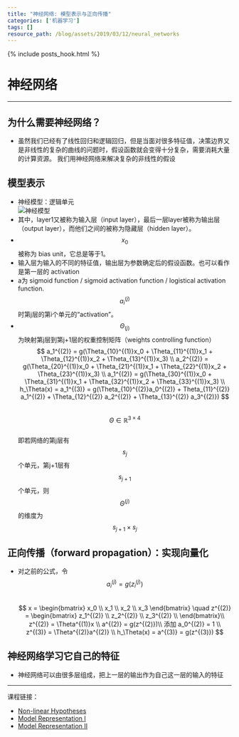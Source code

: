 ```yaml
---
title: "神经网络: 模型表示与正向传播"
categories: ['机器学习']
tags: []
resource_path: /blog/assets/2019/03/12/neural_networks
---
```


{% include posts_hook.html %}

神经网络
===

---

为什么需要神经网络？
---

* 虽然我们已经有了线性回归和逻辑回归，但是当面对很多特征值，决策边界又是非线性的复杂的曲线的问题时，假设函数就会变得十分复杂，需要消耗大量的计算资源。
我们用神经网络来解决复杂的非线性的假设

模型表示
---

* 神经模型：逻辑单元  
  ![神经模型]({{page.resource_path}}/neural_model.png )  
* 其中，layer1又被称为输入层（input layer），最后一层layer被称为输出层（output layer），而他们之间的被称为隐藏层（hidden layer）。 
* $$ x_0 $$ 被称为 bias unit，它总是等于1。  
* 输入层为输入的不同的特征值，输出层为参数确定后的假设函数。也可以看作是第一层的 activation  
* a为 sigmoid function / sigmoid activation function / logistical activation function. $$ a_i^{(j)} $$ 时第j层的第i个单元的“activation”。  
* $$ \Theta _{(j)}$$ 为映射第j层到第j+1层的权重控制矩阵（weights controlling function）  
  $$
  a_1^{(2)} = g(\Theta_{10}^{(1)}x_0 + \Theta_{11}^{(1)}x_1 + \Theta_{12}^{(1)}x_2 + \Theta_{13}^{(1)}x_3) \\
  a_2^{(2)} = g(\Theta_{20}^{(1)}x_0 + \Theta_{21}^{(1)}x_1 + \Theta_{22}^{(1)}x_2 + \Theta_{23}^{(1)}x_3) \\
  a_1^{(2)} = g(\Theta_{30}^{(1)}x_0 + \Theta_{31}^{(1)}x_1 + \Theta_{32}^{(1)}x_2 + \Theta_{33}^{(1)}x_3) \\
  h_\Theta(x) = a_1^{(3)} = g(\Theta_{10}^{(2)}a_0^{(2)} + Theta_{11}^{(2)} a_1^{(2)} + \Theta_{12}^{(2)} a_2^{(2)} + \Theta_{13}^{(2)} a_3^{(2)})
  $$  
  $$ \Theta \in \mathbb{R}^{3 \times 4} $$  
  即若网络的第j层有$${s_j}$$个单元，第j+1层有$${s_{j+1}}$$个单元，则$$\Theta^{(j)}$$的维度为$$s_{j+1} \times s_j$$

正向传播（forward propagation）：实现向量化
---

* 对之前的公式，令 $$a_i^{(j)} = g(z_i^{(j)})$$   
  $$ x = 
  \begin{bmatrix}
  x_0 \\
  x_1 \\
  x_2 \\
  x_3
  \end{bmatrix}
  \quad
  z^{(2)} = 
  \begin{bmatrix}
  z_1^{(2)} \\
  z_2^{(2)} \\
  z_3^{(2)} \\
  \end{bmatrix}\\
  z^{(2)} = \Theta^{(1)}x \\
  a^{(2)} = g(z^{(2)})\\
  添加 a_0^{(2)} = 1 \\
  z^{(3)} = \Theta^{(2)}a^{(2)} \\
  h_\Theta(x) = a^{(3)} = g(z^{(3)})
  $$

神经网络学习它自己的特征
---

* 神经网络可以由很多层组成，把上一层的输出作为自己这一层的输入的特征

- - -
课程链接：  
* [Non-linear Hypotheses](https://www.coursera.org/learn/machine-learning/lecture/OAOhO/non-linear-hypotheses)
* [Model Representation Ⅰ](https://www.coursera.org/learn/machine-learning/lecture/ka3jK/model-representation-i)
* [Model Representation Ⅱ](https://www.coursera.org/learn/machine-learning/lecture/Hw3VK/model-representation-ii)
